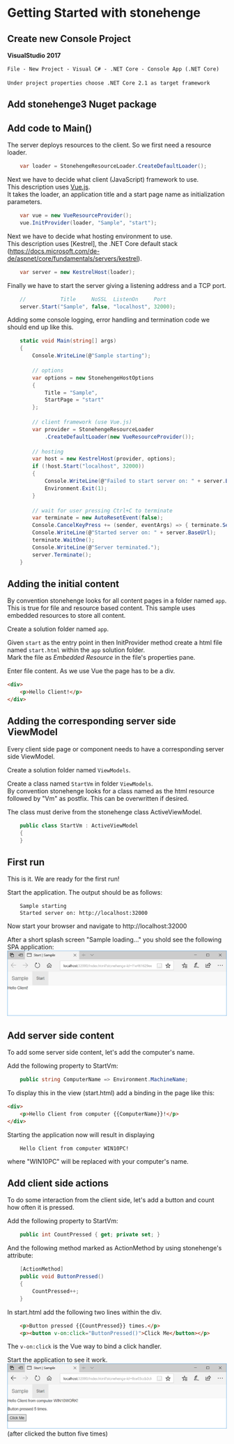 
# Getting Started with stonehenge

## Create new Console Project
**VisualStudio 2017**

    File - New Project - Visual C# - .NET Core - Console App (.NET Core)

    Under project properties choose .NET Core 2.1 as target framework

## Add stonehenge3 Nuget package

## Add code to Main()

The server deploys resources to the client. So we first need a resource loader.
``` csharp
    var loader = StonehengeResourceLoader.CreateDefaultLoader();
```
Next we have to decide what client (JavaScript) framework to use.    
This description uses [Vue.js](https://vuejs.org/).    
It takes the loader, an application title and a start page name as initialization parameters.
``` csharp
    var vue = new VueResourceProvider();
    vue.InitProvider(loader, "Sample", "start");
```
Next we have to decide what hosting environment to use.    
This description uses [Kestrel], the .NET Core default stack        
(https://docs.microsoft.com/de-de/aspnet/core/fundamentals/servers/kestrel).    
``` csharp
    var server = new KestrelHost(loader);
```
Finally we have to start the server giving a listening address and a TCP port.
``` csharp
    //           Title     NoSSL  ListenOn     Port
    server.Start("Sample", false, "localhost", 32000);
```

Adding some console logging, error handling and termination code we should end up like this.
``` csharp
    static void Main(string[] args)
    {
        Console.WriteLine(@"Sample starting");

        // options
        var options = new StonehengeHostOptions
        {
            Title = "Sample",
            StartPage = "start"
        };

        // client framework (use Vue.js)
        var provider = StonehengeResourceLoader
            .CreateDefaultLoader(new VueResourceProvider());

        // hosting
        var host = new KestrelHost(provider, options);
        if (!host.Start("localhost", 32000))
        {
            Console.WriteLine(@"Failed to start server on: " + server.BaseUrl);
            Environment.Exit(1);
        }

        // wait for user pressing Ctrl+C to terminate
        var terminate = new AutoResetEvent(false);
        Console.CancelKeyPress += (sender, eventArgs) => { terminate.Set(); };
        Console.WriteLine(@"Started server on: " + server.BaseUrl);
        terminate.WaitOne();
        Console.WriteLine(@"Server terminated.");
        server.Terminate();
    }
```

## Adding the initial content
By convention stonehenge looks for all content pages in a folder named ```app```. This is true for file and resource based content. This sample uses embedded resources to store all content.

Create a solution folder named ```app```.

Given ```start``` as the entry point in then InitProvider method create a html file named ```start.html``` within the ```app``` solution folder.     
Mark the file as *Embedded Resource* in the file's properties pane.

Enter file content. As we use Vue the page has to be a div.
```html
<div>
    <p>Hello Client!</p>
</div>
```

## Adding the corresponding server side ViewModel
Every client side page or component needs to have a corresponding server side ViewModel.

Create a solution folder named ```ViewModels```.

Create a class named ```StartVm``` in folder ```ViewModels```.    
By convention stonehenge looks for a class named as the html resource followed by "Vm" as postfix. This can be overwritten if desired.

The class must derive from the stonehenge class ActiveViewModel.
``` csharp
    public class StartVm : ActiveViewModel
    {
    }
```

## First run
This is it. We are ready for the first run!

Start the application. The output should be as follows:

        Sample starting
        Started server on: http://localhost:32000

Now start your browser and navigate to http://localhost:32000

After a short splash screen "Sample loading..." you shold see the following SPA application:
![Sample first startup](Sample1.png)


## Add server side content
To add some server side content, let's add the computer's name.

Add the following property to StartVm:
``` csharp
    public string ComputerName => Environment.MachineName;
```

To display this in the view (start.html) add a binding in the page like this:
```html
<div>
    <p>Hello Client from computer {{ComputerName}}!</p>
</div>
```

Starting the application now will result in displaying

        Hello Client from computer WIN10PC! 

where "WIN10PC" will be replaced with your computer's name.

## Add client side actions
To do some interaction from the client side, let's add a button and count how often it is pressed.

Add the following property to StartVm:
``` csharp
    public int CountPressed { get; private set; }
```

And the following method marked as ActionMethod by using stonehenge's attribute:
``` csharp
    [ActionMethod]
    public void ButtonPressed()
    {
        CountPressed++;
    }
```

In start.html add the following two lines within the div.
```html
    <p>Button pressed {{CountPressed}} times.</p>
    <p><button v-on:click="ButtonPressed()">Click Me</button></p>
```
The ```v-on:click``` is the Vue way to bind a click handler.

Start the application to see it work.
![Sample with click counter](Sample2.png)
(after clicked the button five times)

